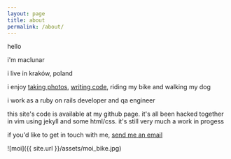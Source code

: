 ```yaml
---
layout: page
title: about
permalink: /about/
---
```


hello

i'm maclunar

i live in kraków, poland

i enjoy
<a href="http://maclunar.tumblr.com/search/photography" target="_blank">taking photos</a>,
<a href="https://github.com/maclunar" target="_blank">writing code</a>,
riding my bike and walking my dog

i work as a ruby on rails developer and qa engineer

this site's code is available at my github page.
it's all been hacked together in vim using jekyll and some html/css.
it's still very much a work in progess

if you'd like to get in touch with me, [send me an email](mailto:maclunar@gmail.com)

![moi]({{ site.url }}/assets/moi_bike.jpg)
